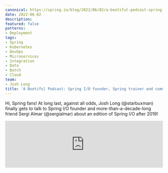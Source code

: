 ```yaml
---
canonical: https://spring.io/blog/2022/06/02/a-bootiful-podcast-spring-i-o-founder-spring-trainer-and-community-legend-sergi-almar
date: 2022-06-02
description: 
featured: false
patterns:
- Deployment
tags:
- Spring
- Kubernetes
- DevOps
- Microservices
- Integration
- Data
- Batch
- Cloud
team:
- Josh Long
title: 'A Bootiful Podcast: Spring I/O founder, Spring trainer and community legend Sergi Almar'
---
```


<div>
 <p>Hi, Spring fans! At long last, against all odds, Josh Long (@starbuxman) finally gets to talk to Spring I/O founder and more-than-a-decade-long friend Sergi Almar (@sergialmar) about an edition of Spring I/O after 2019! </p><iframe title="Spring I/O founder, Spring trainer and community legend Sergi Almar " allowtransparency="true" height="150" width="100%" style="border: none; min-width: min(100%, 430px);" scrolling="no" data-name="pb-iframe-player" src="https://www.podbean.com/player-v2/?i=bbrym-123f361-pb&amp;from=pb6admin&amp;share=1&amp;download=1&amp;rtl=0&amp;fonts=Arial&amp;skin=1&amp;font-color=&amp;logo_link=episode_page&amp;btn-skin=7"></iframe>
</div>

